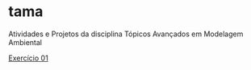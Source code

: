 # tama
Atividades e Projetos da disciplina Tópicos Avançados em Modelagem Ambiental

[Exercício 01](ex01.html)
